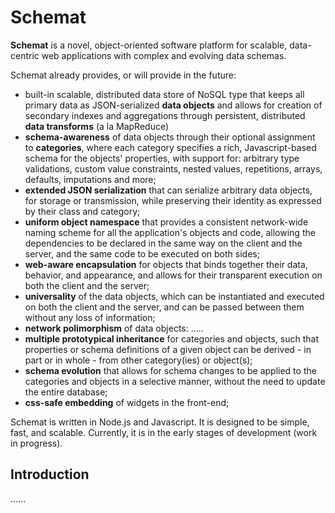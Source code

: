 # Schemat

**Schemat** is a novel, object-oriented software platform for scalable, data-centric web applications
with complex and evolving data schemas.

Schemat already provides, or will provide in the future:

- built-in scalable, distributed data store of NoSQL type that keeps all primary data as JSON-serialized 
  **data objects** and allows for creation of secondary indexes and aggregations through 
  persistent, distributed **data transforms** (a la MapReduce)
- **schema-awareness** of data objects through their optional assignment to **categories**, 
  where each category specifies a rich, Javascript-based schema for the objects' properties, with support for: 
  arbitrary type validations, custom value constraints, nested values, repetitions, arrays, defaults, imputations and more; 
- **extended JSON serialization** that can serialize arbitrary data objects, for storage or transmission, 
  while preserving their identity as expressed by their class and category;
- **uniform object namespace** that provides a consistent network-wide naming scheme for all the application's 
  objects and code, allowing the dependencies to be declared in the same way on the client and the server, 
  and the same code to be executed on both sides;
- **web-aware encapsulation** for objects that binds together their data, behavior, and appearance, 
  and allows for their transparent execution on both the client and the server; 
- **universality** of the data objects, which can be instantiated and executed on both the client and the server, 
  and can be passed between them without any loss of information;
- **network polimorphism** of data objects: .....
- **multiple prototypical inheritance** for categories and objects, such that properties or schema definitions
  of a given object can be derived - in part or in whole - from other category(ies) or object(s);
- **schema evolution** that allows for schema changes to be applied to the categories and objects in a selective manner,
  without the need to update the entire database;
- **css-safe embedding** of widgets in the front-end;

Schemat is written in Node.js and Javascript. It is designed to be simple, fast, and scalable.
Currently, it is in the early stages of development (work in progress).


## Introduction

......
